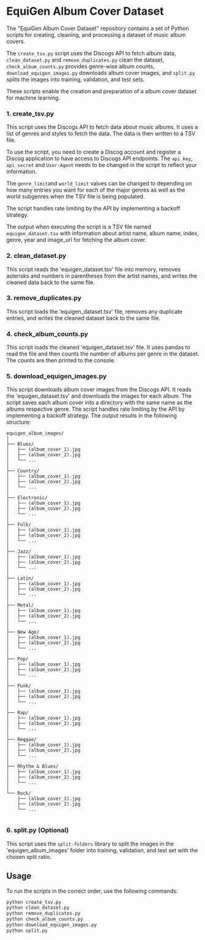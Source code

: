 # EquiGen Album Cover Dataset
The "EquiGen Album Cover Dataset" repository contains a set of Python scripts for creating, cleaning, and processing a dataset of music album covers. 

The ```create_tsv.py``` script uses the Discogs API to fetch album data, ```clean_dataset.py``` and ```remove_duplicates.py``` clean the dataset, ```check_album_counts.py``` provides genre-wise album counts, ```download_equigen_images.py``` downloads album cover images, and ```split.py``` splits the images into training, validation, and test sets. 

These scripts enable the creation and preparation of a album cover dataset for machine learning.


### 1. create_tsv.py
This script uses the Discogs API to fetch data about music albums. It uses a list of genres and styles to fetch the data. The data is then written to a TSV file. 

To use the script, you need to create a Discog account and register a Discog application to have access to Discogs API endpoints. The ```api_key```, ```api_secret``` and ```User-Agent``` needs to be changed in the script to reflect your information. 

The ```genre_limit```and ```world_limit``` values can be changed to depending on how many entries you want for each of the major genres as well as the world subgenres when the TSV file is being populated.

The script handles rate limiting by the API by implementing a backoff strategy.

The output when executing the script is a TSV file named ```equigen_dataset.tsv``` with information about artist name, album name, index, genre, year and image_url for fetching the album cover. 

### 2. clean_dataset.py
This script reads the 'equigen_dataset.tsv' file into memory, removes asterisks and numbers in parentheses from the artist names, and writes the cleaned data back to the same file.

### 3. remove_duplicates.py
This script loads the 'equigen_dataset.tsv' file, removes any duplicate entries, and writes the cleaned dataset back to the same file.

### 4. check_album_counts.py
This script loads the cleaned 'equigen_dataset.tsv' file. It uses pandas to read the file and then counts the number of albums per genre in the dataset. The counts are then printed to the console.

### 5. download_equigen_images.py
This script downloads album cover images from the Discogs API. It reads the 'equigen_dataset.tsv' and downloads the images for each album. The script saves each album cover into a directory with the same name as the albums respective genre. The script handles rate limiting by the API by implementing a backoff strategy. The output results in the following structure:

```
equigen_album_images/
│
├── Blues/
│   ├── (album_cover_1).jpg
│   ├── (album_cover_2).jpg
│   └── ...
│
├── Country/
│   ├── (album_cover_1).jpg
│   ├── (album_cover_2).jpg
│   └── ...
│
├── Electronic/
│   ├── (album_cover_1).jpg
│   ├── (album_cover_2).jpg
│   └── ...
│
├── Folk/
│   ├── (album_cover_1).jpg
│   ├── (album_cover_2).jpg
│   └── ...
│
├── Jazz/
│   ├── (album_cover_1).jpg
│   ├── (album_cover_2).jpg
│   └── ...
│
├── Latin/
│   ├── (album_cover_1).jpg
│   ├── (album_cover_2).jpg
│   └── ...
│
├── Metal/
│   ├── (album_cover_1).jpg
│   ├── (album_cover_2).jpg
│   └── ...
│
├── New Age/
│   ├── (album_cover_1).jpg
│   ├── (album_cover_2).jpg
│   └── ...
│
├── Pop/
│   ├── (album_cover_1).jpg
│   ├── (album_cover_2).jpg
│   └── ...
│
├── Punk/
│   ├── (album_cover_1).jpg
│   ├── (album_cover_2).jpg
│   └── ...
│
├── Rap/
│   ├── (album_cover_1).jpg
│   ├── (album_cover_2).jpg
│   └── ...
│
├── Reggae/
│   ├── (album_cover_1).jpg
│   ├── (album_cover_2).jpg
│   └── ...
│
├── Rhythm & Blues/
│   ├── (album_cover_1).jpg
│   ├── (album_cover_2).jpg
│   └── ...
│
└── Rock/
    ├── (album_cover_1).jpg
    ├── (album_cover_2).jpg
    └── ...


```

### 6. split.py (Optional)
This script uses the `split-folders` library to split the images in the 'equigen_album_images' folder into training, validation, and test set with the chosen split ratio. 

## Usage
To run the scripts in the correct order, use the following commands:
```bash
python create_tsv.py
python clean_dataset.py
python remove_duplicates.py
python check_album_counts.py
python download_equigen_images.py
python split.py

